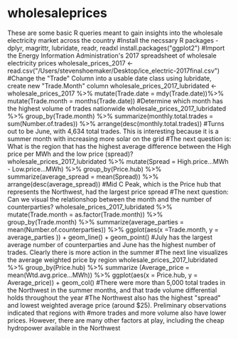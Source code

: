 # wholesaleprices
These are some basic R queries meant to gain insights into the wholesale electricity market across the country
#Install the necssary R packages - dplyr, magrittr, lubridate, readr, readxl
install.packages("ggplot2")
#Import the Energy Information Administration's 2017 spreadsheet of wholesale electricity prices
wholesale_prices_2017 <- read.csv("/Users/stevenshoemaker/Desktop/ice_electric-2017final.csv")
#Change the "Trade" Column into a usable date class using lubridate, create new "Trade.Month" column
wholesale_prices_2017_lubridated <- wholesale_prices_2017 %>% mutate(Trade.date = mdy(Trade.date))%>% mutate(Trade.month = months(Trade.date))
#Determine which month has the highest volume of trades nationwide
wholesale_prices_2017_lubridated %>% group_by(Trade.month) %>% summarize(monthly.total.trades = sum(Number.of.trades)) %>% arrange(desc(monthly.total.trades)) 
#Turns out to be June, with 4,634 total trades. This is interesting because it is a summer month with increasing more solar on the grid
#The next question is: What is the region that has the highest average difference between the High price per MWh and the low price (spread)?
wholesale_prices_2017_lubridated %>% mutate(Spread = High.price...MWh - Low.price...MWh) %>% group_by(Price.hub) %>% summarize(average_spread = mean(Spread)) %>% arrange(desc(average_spread)) 
#Mid C Peak, which is the Price hub that represents the Northwest, had the largest price spread
#The next question: Can we visual the relationshop between the month and the number of counterparties?
wholesale_prices_2017_lubridated %>% mutate(Trade.month = as.factor(Trade.month)) %>% group_by(Trade.month) %>% summarize(average_parties = mean(Number.of.counterparties)) %>% ggplot(aes(x =Trade.month, y = average_parties )) + geom_line() + geom_point()
#July has the largest average number of counterparties and June has the highest number of trades. Clearly there is more action in the summer
#The next line visualizes the average weighted price by region
wholesale_prices_2017_lubridated %>% group_by(Price.hub) %>% summarize (Average_price = mean(Wtd.avg.price...MWh)) %>% ggplot(aes(x = Price.hub, y = Average_price)) + geom_col()
#There were more than 5,000 total trades in the Northwest in the summer months, and that trade volume differential holds throughout the year
#The Northwest also has the highest "spread" and lowest weighted average price (around $25). Preliminary observations indicated that regions with
#more trades and more volume also have lower prices. However, there are many other factors at play, including the cheap hydropower available in the Northwest
